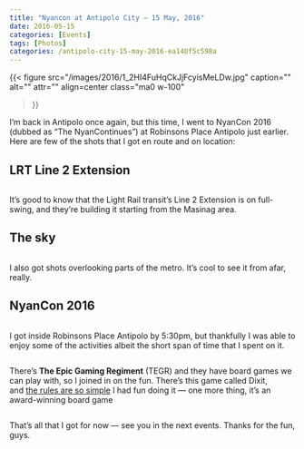 ```yaml
---
title: "Nyancon at Antipolo City — 15 May, 2016"
date: 2016-05-15
categories: [Events]
tags: [Photos]
categories: /antipolo-city-15-may-2016-ea140f5c598a
---
```


{{< figure
  src="/images/2016/1_2HI4FuHqCkJjFcyisMeLDw.jpg"
  caption=""
  alt="" attr="" 
  align=center class="ma0 w-100"
>}}

I’m back in Antipolo once again, but this time, I went to NyanCon 2016 (dubbed as “The NyanContinues”) at Robinsons Place Antipolo just earlier. Here are few of the shots that I got en route and on location:

## LRT Line 2 Extension

<figure class="gallery-wrapper">
  <div class="gallery">
    <div class="gallery-item">
		<img alt="" src="/images/2016/1_fOFBVuhBe-sgDPcViUjLkw.jpg" />
    </div>
    <div class="gallery-item">
		<img alt="" src="/images/2016/1_913ODjbFUYW29ank5i-IXw.jpg" />
    </div>
  </div>
  <div class="gallery">
    <div class="gallery-item">
		<img alt="" src="/images/2016/1_k_o1DWLvFKnBMst5epmoXg.jpg" />
    </div>
    <div class="gallery-item">
		<img alt="" src="/images/2016/1_b0fSkKRB6z2TpxHd7NWoYQ.jpg" />
    </div>
	<div class="gallery-item">
		<img alt="" src="/images/2016/1_u1V_EpW8zHQ4W-ZDY90J7w.jpg" />
    </div>
  </div>
</figure>
    

It’s good to know that the Light Rail transit’s Line 2 Extension is on full-swing, and they’re building it starting from the Masinag area.

## The sky

<figure class="gallery-wrapper">
  <div class="gallery">
    <div class="gallery-item">
		<img alt="" src="/images/2016/1_dr2YVMrRWfHtIPfD2wArYQ.jpg" />
    </div>
    <div class="gallery-item">
		<img alt="" src="/images/2016/1_jlFSBZ1LPLmsa6t_7P9VIg.jpg" />
    </div>
  </div>
  <div class="gallery">
    <div class="gallery-item">
		<img alt="" src="/images/2016/1_lRZ2czLU6AuUI0SkmWHrRg.jpg" />
    </div>
    <div class="gallery-item">
		<img alt="" src="/images/2016/1_UnejBr-R92VTrmhdoy0cRw.jpg" />
    </div>
	<div class="gallery-item">
		<img alt="" src="/images/2016/1_fjbRzbKAeU2SMHtmTCm7nQ.jpg" />
    </div>
  </div>
</figure>
    

I also got shots overlooking parts of the metro. It’s cool to see it from afar, really.

## NyanCon 2016

<figure class="gallery-wrapper">
  <div class="gallery">
    <div class="gallery-item">
		<img alt="" src="/images/2016/1_dhy8W826U_fK9BYnALHXng.jpg" />
    </div>
    <div class="gallery-item">
		<img alt="" src="/images/2016/1_OihksVl2QuvsgisMEHggyA.jpg" />
    </div>
  </div>
</figure>
    

I got inside Robinsons Place Antipolo by 5:30pm, but thankfully I was able to enjoy some of the activities albeit the short span of time that I spent on it.

<figure class="gallery-wrapper">
  <div class="gallery">
    <div class="gallery-item">
		<img alt="" src="/images/2016/1_FIS5ETKAeYKWrep_0rbmLA.jpg" />
    </div>
    <div class="gallery-item">
		<img alt="" src="/images/2016/1_YNrEVbDZXJD3fyhYSxBBMA.jpg" />
    </div>
    <div class="gallery-item">
		<img alt="" src="/images/2016/1_h1kQhRCMiDZhsmJcIXD3jQ.jpg" />
    </div>
  </div>
  <div class="gallery">
    <div class="gallery-item">
		<img alt="" src="/images/2016/1_MvxI4xT9Fvo38MlKebaSmg.jpg" />
    </div>
    <div class="gallery-item">
		<img alt="" src="/images/2016/1_QV3u3sjyckSeMxWKYj1m3A.jpg" />
    </div>
	<div class="gallery-item">
		<img alt="" src="/images/2016/1_5iXVz_NJEn2n782ZCbAffg.jpg" />
    </div>
  </div>
  <div class="gallery">
    <div class="gallery-item">
		<img alt="" src="/images/2016/1_EBWshJbm-lymZyx8LO5_9w.jpg" />
    </div>
    <div class="gallery-item">
		<img alt="" src="/images/2016/1_jg27L1Q2nhMMA_PBafW4WA.jpg" />
    </div>
	<div class="gallery-item">
		<img alt="" src="/images/2016/1_1HDVxvi7cqIghaEq4UToqg.jpg" />
    </div>
  </div>
</figure>
    

There’s **The Epic Gaming Regiment** (TEGR) and they have board games we can play with, so I joined in on the fun. There’s this game called Dixit, and [the rules are so simple](https://boardgamegeek.com/boardgame/39856/dixit) I had fun doing it — one more thing, it’s an award-winning board game

<figure class="gallery-wrapper">
  <div class="gallery">
    <div class="gallery-item">
		<img alt="" src="/images/2016/1_cYb9tCN_ERzT9U0Ech28wQ.jpg" />
    </div>
    <div class="gallery-item">
		<img alt="" src="/images/2016/1_5CAha2o9ptRIgEdUe2rgsw.jpg" />
    </div>
    <div class="gallery-item">
		<img alt="" src="/images/2016/1_vD2Xwz1tdnAH4u63FANxMQ.jpg" />
    </div>
  </div>
</figure>
    
That’s all that I got for now — see you in the next events. Thanks for the fun, guys.
